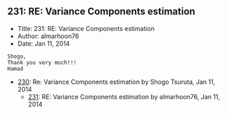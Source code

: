 ## 231: RE: Variance Components estimation

- Title: 231: RE: Variance Components estimation
- Author: almarhoon76
- Date: Jan 11, 2014
```
Shogo,
Thank you very much!!!
Hamad
```

- [230](0230.md): Re: Variance Components estimation by Shogo Tsuruta, Jan 11, 2014
    - [231](0231.md): RE: Variance Components estimation by almarhoon76, Jan 11, 2014

